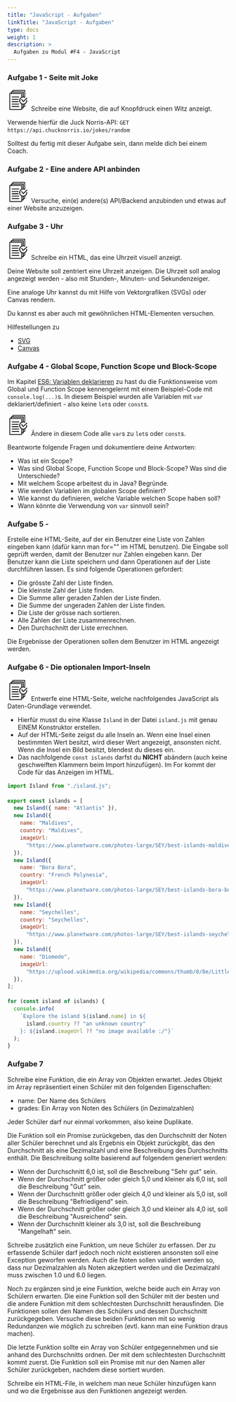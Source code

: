 ```yaml
---
title: "JavaScript - Aufgaben"
linkTitle: "JavaScript - Aufgaben"
type: docs
weight: 1
description: >
  Aufgaben zu Modul #F4 - JavaScript
---
```


### Aufgabe 1 - Seite mit Joke
![task1](/images/task.png) Schreibe eine Website, die auf Knopfdruck einen Witz anzeigt.

Verwende hierfür die Juck Norris-API: `GET https://api.chucknorris.io/jokes/random`

Solltest du fertig mit dieser Aufgabe sein, dann melde dich bei einem Coach.

### Aufgabe 2 - Eine andere API anbinden
![task1](/images/task.png) Versuche, ein(e) andere(s) API/Backend anzubinden und etwas auf einer Website anzuzeigen.

### Aufgabe 3 - Uhr
![task1](/images/task.png) Schreibe ein HTML, das eine Uhrzeit visuell anzeigt.

Deine Website soll zentriert eine Uhrzeit anzeigen.
Die Uhrzeit soll analog angezeigt werden - also mit Stunden-, Minuten- und Sekundenzeiger.

Eine analoge Uhr kannst du mit Hilfe von Vektorgrafiken (SVGs) oder Canvas rendern.

Du kannst es aber auch mit gewöhnlichen HTML-Elementen versuchen.


Hilfestellungen zu
* [SVG](https://www.w3schools.com/graphics/svg_intro.asp)
* [Canvas](https://www.w3schools.com/html/html5_canvas.asp)

### Aufgabe 4 - Global Scope, Function Scope und Block-Scope
Im Kapitel [ES6: Variablen deklarieren](../../../../docs/web/javascript/05_variables#global-scope-und-function-scope) zu  hast du die Funktionsweise vom Global und Function Scope kennengelernt mit einem Beispiel-Code mit `console.log(...)`s. In diesem Beispiel wurden alle Variablen  mit `var` deklariert/definiert - also keine `let`s oder `const`s.

![task1](/images/task.png) Ändere in diesem Code alle `var`s zu `let`s oder `const`s.

Beantworte folgende Fragen und dokumentiere deine Antworten:
* Was ist ein Scope?
* Was sind Global Scope, Function Scope und Block-Scope? Was sind die Unterschiede?
* Mit welchem Scope arbeitest du in Java? Begründe.
* Wie werden Variablen im globalen Scope definiert?
* Wie kannst du definieren, welche Variable welchen Scope haben soll?
* Wann könnte die Verwendung von `var` sinnvoll sein?

### Aufgabe 5 - 
Erstelle eine HTML-Seite, auf der ein Benutzer eine Liste von Zahlen eingeben kann (dafür kann man for="" im HTML benutzen). Die Eingabe soll geprüft werden, damit der Benutzer nur Zahlen eingeben kann. Der Benutzer kann die Liste speichern und dann Operationen auf der Liste durchführen lassen. Es sind folgende Operationen gefordert:
* Die grösste Zahl der Liste finden.
* Die kleinste Zahl der Liste finden.
* Die Summe aller geraden Zahlen der Liste finden. 
* Die Summe der ungeraden Zahlen der Liste finden. 
* Die Liste der grösse nach sortieren. 
* Alle Zahlen der Liste zusammenrechnen.
* Den Durchschnitt der Liste errechnen.

Die Ergebnisse der Operationen sollen dem Benutzer im HTML angezeigt werden.

### Aufgabe 6 - Die optionalen Import-Inseln

![task1](/images/task.png) Entwerfe eine HTML-Seite, welche nachfolgendes JavaScript als Daten-Grundlage verwendet.

* Hierfür musst du eine Klasse `Island` in der Datei `island.js` mit genau EINEM Konstruktor erstellen.
* Auf der HTML-Seite zeigst du alle Inseln an. Wenn eine Insel einen bestimmten Wert besitzt, wird dieser Wert angezeigt, ansonsten nicht. Wenn die Insel ein Bild besitzt, blendest du dieses ein.
* Das nachfolgende  `const islands` darfst du **NICHT** abändern (auch keine geschweiften Klammern beim Import hinzufügen). Im For kommt der Code für das Anzeigen im HTML.

```javascript
import Island from "./island.js";

export const islands = [
  new Island({ name: "Atlantis" }),
  new Island({
    name: "Maldives",
    country: "Maldives",
    imageUrl:
      "https://www.planetware.com/photos-large/SEY/best-islands-maldives.jpg",
  }),
  new Island({
    name: "Bora Bora",
    country: "French Polynesia",
    imageUrl:
      "https://www.planetware.com/photos-large/SEY/best-islands-bora-bora.jpg",
  }),
  new Island({
    name: "Seychelles",
    country: "Seychelles",
    imageUrl:
      "https://www.planetware.com/photos-large/SEY/best-islands-seychelles.jpg",
  }),
  new Island({
    name: "Diomede",
    imageUrl:
      "https://upload.wikimedia.org/wikipedia/commons/thumb/8/8e/Little_Diomede_Island_village.jpeg/1280px-Little_Diomede_Island_village.jpeg",
  }),
];

for (const island of islands) {
  console.info(
    `Explore the island ${island.name} in ${
      island.country ?? "an unknown country"
    }: ${island.imageUrl ?? "no image available :/"}`
  );
}
```

### Aufgabe 7

Schreibe eine Funktion, die ein Array von Objekten erwartet. Jedes Objekt im Array repräsentiert einen Schüler mit den folgenden Eigenschaften:
* name: Der Name des Schülers
* grades: Ein Array von Noten des Schülers (in Dezimalzahlen)

Jeder Schüler darf nur einmal vorkommen, also keine Duplikate.

Die Funktion soll ein Promise zurückgeben, das den Durchschnitt der Noten aller Schüler berechnet und als Ergebnis ein Objekt zurückgibt, das den Durchschnitt als eine Dezimalzahl und eine Beschreibung des Durchschnitts enthält. Die Beschreibung sollte basierend auf folgendem generiert werden:
* Wenn der Durchschnitt 6,0 ist, soll die Beschreibung "Sehr gut" sein.
* Wenn der Durchschnitt größer oder gleich 5,0 und kleiner als 6,0 ist, soll die Beschreibung "Gut" sein.
* Wenn der Durchschnitt größer oder gleich 4,0 und kleiner als 5,0 ist, soll die Beschreibung "Befriedigend" sein.
* Wenn der Durchschnitt größer oder gleich 3,0 und kleiner als 4,0 ist, soll die Beschreibung "Ausreichend" sein.
* Wenn der Durchschnitt kleiner als 3,0 ist, soll die Beschreibung "Mangelhaft" sein.

Schreibe zusätzlich eine Funktion, um neue Schüler zu erfassen. Der zu erfassende Schüler darf jedoch noch nicht existieren ansonsten soll eine Exception geworfen werden. Auch die Noten sollen validiert werden so, dass nur Dezimalzahlen als Noten akzeptiert werden und die Dezimalzahl muss zwischen 1.0 und 6.0 liegen.

Noch zu ergänzen sind je eine Funktion, welche beide auch ein Array von Schülern erwarten. Die eine Funktion soll den Schüler mit der besten und die andere Funktion mit dem schlechtesten Durchschnitt herausfinden. Die Funktionen sollen den Namen des Schülers und dessen Durchschnitt zurückgegeben. Versuche diese beiden Funktionen mit so wenig Redundanzen wie möglich zu schreiben (evtl. kann man eine Funktion draus machen).

Die letzte Funktion sollte ein Array von Schüler entgegennehmen und sie anhand des Durchschnitts ordnen. Der mit dem schlechtesten Durchschnitt kommt zuerst. Die Funktion soll ein Promise mit nur den Namen aller Schüler zurückgeben, nachdem diese sortiert wurden.

Schreibe ein HTML-File, in welchem man neue Schüler hinzufügen kann und wo die Ergebnisse aus den Funktionen angezeigt werden.
